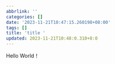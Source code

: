 ```yaml
---
abbrlink: ''
categories: []
date: '2023-11-21T10:47:15.260198+08:00'
tags: []
title: 'title '
updated: 2023-11-21T10:48:0.310+8:0
---
```

Hello World！
